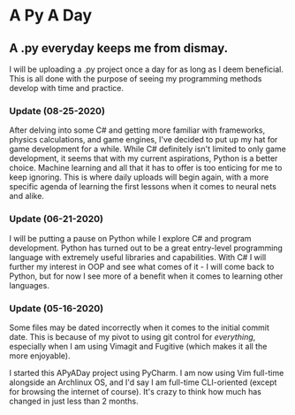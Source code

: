 # A Py A Day

## A .py everyday keeps me from dismay.
I will be uploading a .py project once a day for as long as I deem beneficial.
This is all done with the purpose of seeing my programming methods develop
with time and practice.

### Update (08-25-2020)
After delving into some C# and getting more familiar with frameworks, physics
calculations, and game engines, I've decided to put up my hat for game
development for a while. While C# definitely isn't limited to only game
development, it seems that with my current aspirations, Python is a better
choice. Machine learning and all that it has to offer is too enticing for me to
keep ignoring.  This is where daily uploads will begin again, with a more
specific agenda of learning the first lessons when it comes to neural nets and
alike.

### Update (06-21-2020)
I will be putting a pause on Python while I explore C# and program development.
Python has turned out to be a great entry-level programming language with
extremely useful libraries and capabilities. With C# I will further my interest
in OOP and see what comes of it - I will come back to Python, but for now I see
more of a benefit when it comes to learning other languages.

### Update (05-16-2020)
Some files may be dated incorrectly when it comes to the initial commit date.
This is because of my pivot to using git control for *everything*, especially
when I am using Vimagit and Fugitive (which makes it all the more enjoyable).

I started this APyADay project using PyCharm. I am now using Vim full-time 
alongside an Archlinux OS, and I'd say I am full-time CLI-oriented (except for
browsing the internet of course). It's crazy to think how much has changed in
just less than 2 months.
